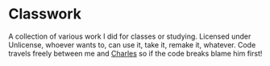 # Classwork
A collection of various work I did for classes or studying. Licensed under Unlicense, whoever wants to, can use it, take it, remake it, whatever.
Code travels freely between me and [Charles](github.com/Orcabat) so if the code breaks blame him first!
